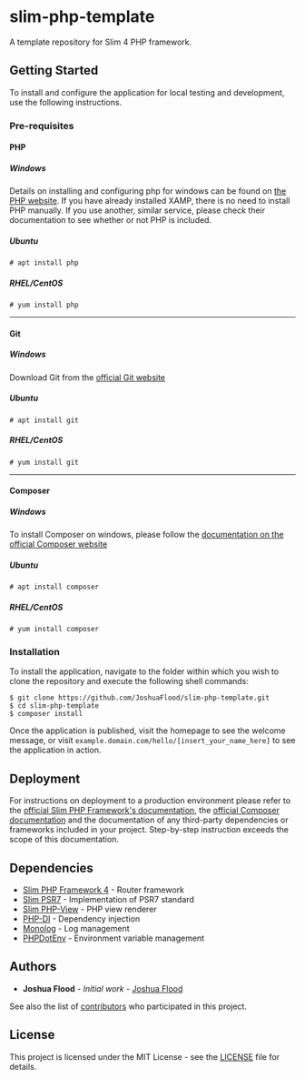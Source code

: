 # slim-php-template

A template repository for Slim 4 PHP framework.

## Getting Started

To install and configure the application for local testing and development, use the following instructions.


### Pre-requisites
#### PHP
##### Windows
Details on installing and configuring php for windows can be found on [the PHP website](https://windows.php.net).
If you have already installed XAMP, there is no need to install PHP manually. If you use another, similar service, please check their documentation to see whether or not PHP is included.

##### Ubuntu
```
# apt install php
```

##### RHEL/CentOS
```
# yum install php
```
---
#### Git
##### Windows
Download Git from the [official Git website](https://git-scm.com/downloads)

##### Ubuntu
```
# apt install git
```

##### RHEL/CentOS
```
# yum install git
```
---
#### Composer
##### Windows
To install Composer on windows, please follow the [documentation on the official Composer website](https://getcomposer.org/doc/00-intro.md#installation-windows)

##### Ubuntu
```
# apt install composer
```

##### RHEL/CentOS
```
# yum install composer
```
### Installation

To install the application, navigate to the folder within which you wish to clone the repository and execute the following shell commands:
```
$ git clone https://github.com/JoshuaFlood/slim-php-template.git
$ cd slim-php-template
$ composer install
```
Once the application is published, visit the homepage to see the welcome message, or visit `example.domain.com/hello/[insert_your_name_here]` to see the application in action.

## Deployment

For instructions on deployment to a production environment please refer to the [official Slim PHP Framework's documentation](http://www.slimframework.com/docs/v4/), the [official Composer documentation](https://getcomposer.org/doc/) and the documentation of any third-party dependencies or frameworks included in your project. Step-by-step instruction exceeds the scope of this documentation.

## Dependencies
* [Slim PHP Framework 4](http://www.slimframework.com/) - Router framework
* [Slim PSR7](https://github.com/slimphp/Slim-Psr7) - Implementation of PSR7 standard
* [Slim PHP-View](https://github.com/slimphp/PHP-View) - PHP view renderer
* [PHP-DI](http://php-di.org/) - Dependency injection
* [Monolog](https://github.com/Seldaek/monolog) - Log management
* [PHPDotEnv](https://github.com/vlucas/phpdotenv) - Environment variable management

## Authors

* **Joshua Flood** - *Initial work* - [Joshua Flood](http://joshuaflood.co.uk)

See also the list of [contributors](https://github.com/JoshuaFlood/slim-php-template/contributors) who participated in this project.

## License

This project is licensed under the MIT License - see the [LICENSE](LICENSE) file for details.
